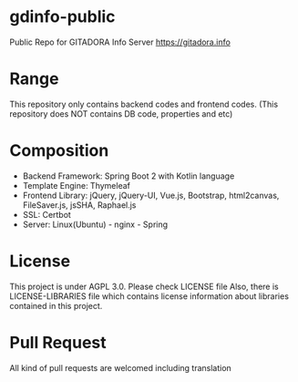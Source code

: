 # gdinfo-public
Public Repo for GITADORA Info Server
https://gitadora.info

# Range
This repository only contains backend codes and frontend codes.
(This repository does NOT contains DB code, properties and etc)

# Composition
- Backend Framework: Spring Boot 2 with Kotlin language
- Template Engine: Thymeleaf
- Frontend Library: jQuery, jQuery-UI, Vue.js, Bootstrap, html2canvas, FileSaver.js, jsSHA, Raphael.js
- SSL: Certbot
- Server: Linux(Ubuntu) - nginx - Spring

# License
This project is under AGPL 3.0. Please check LICENSE file
Also, there is LICENSE-LIBRARIES file which contains license information about libraries contained in this project.

# Pull Request
All kind of pull requests are welcomed including translation
